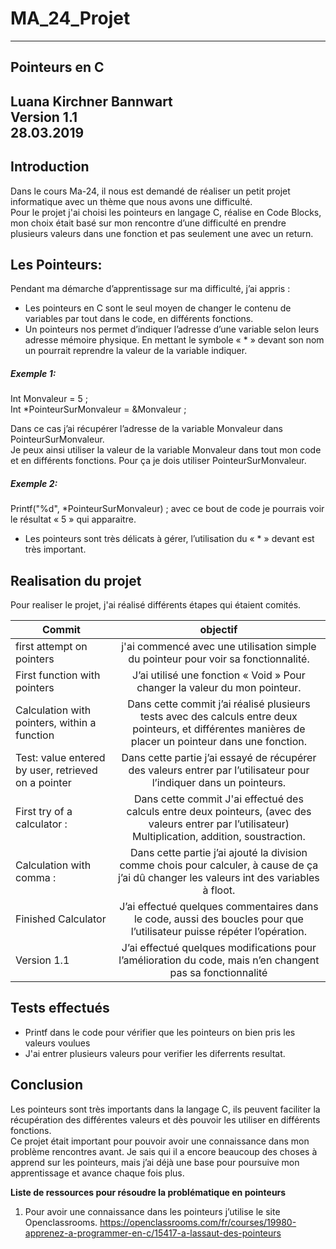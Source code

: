 # MA_24_Projet

 ---------------------------
## Pointeurs en C  
**Luana Kirchner Bannwart**  
**Version 1.1**  
**28.03.2019**  
-----------------------------    

Introduction
-------------


Dans le cours Ma-24, il nous est demandé de réaliser un petit projet informatique avec un thème que nous avons une difficulté.  
Pour le projet j'ai choisi les pointeurs en langage C, réalise en Code Blocks, mon choix était basé sur mon rencontre d’une difficulté en prendre plusieurs valeurs dans une fonction et pas seulement une avec un return.  

Les Pointeurs:
--------------

Pendant ma démarche d’apprentissage sur ma difficulté, j’ai appris :   

* Les pointeurs en C sont le seul moyen de changer le contenu de variables par tout dans le code, en différents fonctions.  
* Un pointeurs nos permet d’indiquer l’adresse d’une variable selon leurs adresse mémoire physique. En mettant le symbole « * » devant son nom un pourrait reprendre la valeur de la variable indiquer.  

##### Exemple 1:  
Int Monvaleur = 5 ;  
Int *PointeurSurMonvaleur = &Monvaleur ;  

Dans ce cas j’ai récupérer l’adresse de la variable Monvaleur dans PointeurSurMonvaleur.  
Je peux ainsi utiliser la valeur de la variable Monvaleur dans tout mon code et en différents fonctions. Pour ça je dois utiliser    PointeurSurMonvaleur.

##### Exemple 2:  
Printf("%d", *PointeurSurMonvaleur) ; avec ce bout de code je pourrais voir le résultat « 5 » qui apparaitre.  

* Les pointeurs sont très délicats à gérer, l’utilisation du « * » devant est très important.    
  

Realisation du projet 
---------------------  

Pour realiser le projet, j'ai réalisé différents étapes qui étaient comités.  

| Commit                           | objectif      | 
| -------------                    |:-------------:| 
| first attempt on pointers        | j'ai commencé avec une utilisation simple du pointeur pour voir sa fonctionnalité. |
|First function with pointers      | J’ai utilisé une fonction « Void » Pour changer la valeur du mon pointeur.|  
|Calculation with pointers, within a function | Dans cette commit j’ai réalisé plusieurs tests avec des calculs entre deux pointeurs, et différentes manières de placer un pointeur dans une fonction.     |
| Test: value entered by user, retrieved on a pointer | Dans cette partie j’ai essayé de récupérer des valeurs entrer par l’utilisateur pour l’indiquer dans un pointeurs.       | 
| First try of a calculator :  | Dans cette commit J'ai effectué des calculs entre deux pointeurs, (avec des valeurs entrer par l’utilisateur) Multiplication, addition, soustraction.       | 
| Calculation with comma :  | Dans cette partie j’ai ajouté la division comme chois pour calculer, à cause de ça j’ai dû changer les valeurs int des variables à floot.         | 
| Finished Calculator | J’ai effectué quelques commentaires dans le code, aussi des boucles pour que l’utilisateur puisse répéter l’opération.      | 
| Version 1.1 | J’ai effectué quelques modifications pour l’amélioration du code, mais n’en changent pas sa fonctionnalité          | 

Tests effectués 
---------------------   

* Printf dans le code pour vérifier que les pointeurs on bien pris les valeurs voulues  
* J'ai entrer plusieurs valeurs pour verifier les diferrents resultat.

Conclusion
-----------

Les pointeurs sont très importants dans la langage C, ils peuvent faciliter la récupération des différentes valeurs et dès pouvoir les utiliser en différents fonctions.  
Ce projet était important pour pouvoir avoir une connaissance dans mon problème rencontres avant.
Je sais qui il a encore beaucoup des choses à apprend sur les pointeurs, mais j’ai déjà une base pour poursuive mon apprentissage et avance chaque fois plus.    


**Liste de ressources pour résoudre la problématique en pointeurs**  

1. Pour avoir une connaissance dans les pointeurs j’utilise le site Openclassrooms. 
https://openclassrooms.com/fr/courses/19980-apprenez-a-programmer-en-c/15417-a-lassaut-des-pointeurs  
 
